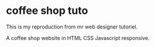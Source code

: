# coffee shop tuto

This is my reproduction from mr web designer tutoriel.

A coffee shop website in HTML CSS Javascript responsive.
